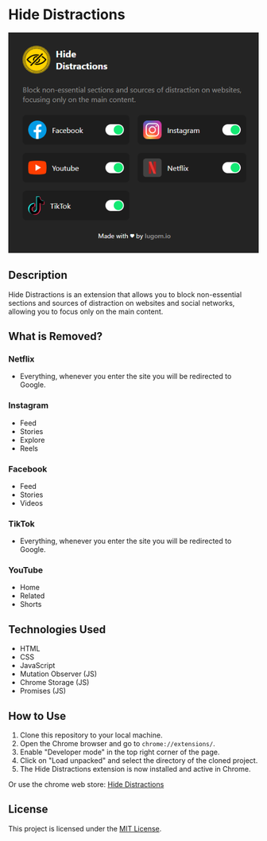 # Hide Distractions

![banner](https://github.com/lugomio/hide-distractions/blob/master/assets/img/banner.png)

## Description
Hide Distractions is an extension that allows you to block non-essential sections and sources of distraction on websites and social networks, allowing you to focus only on the main content.

## What is Removed?
### Netflix
- Everything, whenever you enter the site you will be redirected to Google.

### Instagram
- Feed
- Stories
- Explore
- Reels  

### Facebook
- Feed
- Stories
- Videos

### TikTok
- Everything, whenever you enter the site you will be redirected to Google.

### YouTube
- Home
- Related
- Shorts

## Technologies Used
- HTML
- CSS
- JavaScript
- Mutation Observer (JS)
- Chrome Storage (JS)
- Promises (JS)

## How to Use
1. Clone this repository to your local machine.
2. Open the Chrome browser and go to `chrome://extensions/`.
3. Enable "Developer mode" in the top right corner of the page. 
4. Click on "Load unpacked" and select the directory of the cloned project.
5. The Hide Distractions extension is now installed and active in Chrome.

Or use the chrome web store: [Hide Distractions](https://chromewebstore.google.com/detail/hide-distractions/ehkadikghampbagpilgidfnmbhedabek?hl=en)

## License
This project is licensed under the [MIT License](LICENSE.md).